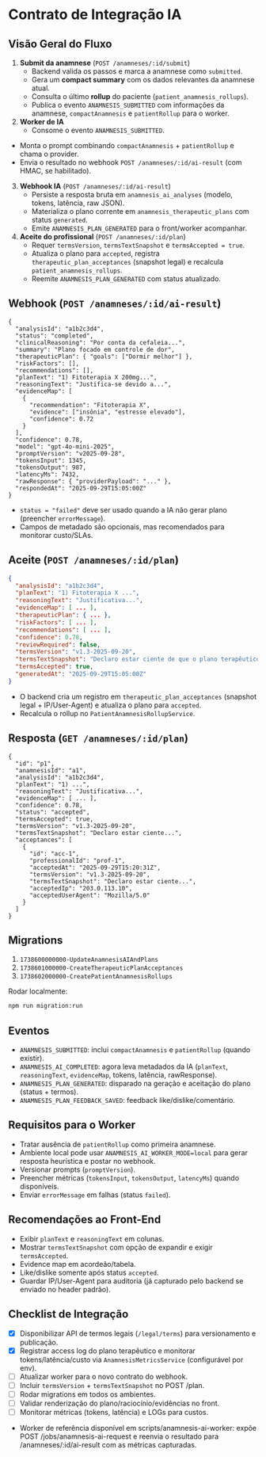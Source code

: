 ﻿# Contrato de Integração IA

## Visão Geral do Fluxo
1. **Submit da anamnese** (`POST /anamneses/:id/submit`)
   - Backend valida os passos e marca a anamnese como `submitted`.
   - Gera um **compact summary** com os dados relevantes da anamnese atual.
   - Consulta o último **rollup** do paciente (`patient_anamnesis_rollups`).
   - Publica o evento `ANAMNESIS_SUBMITTED` com informações da anamnese, `compactAnamnesis` e `patientRollup` para o worker.
2. **Worker de IA**
   - Consome o evento `ANAMNESIS_SUBMITTED`.
  - Monta o prompt combinando `compactAnamnesis` + `patientRollup` e chama o provider.
   - Envia o resultado no webhook `POST /anamneses/:id/ai-result` (com HMAC, se habilitado).
3. **Webhook IA** (`POST /anamneses/:id/ai-result`)
   - Persiste a resposta bruta em `anamnesis_ai_analyses` (modelo, tokens, latência, raw JSON).
   - Materializa o plano corrente em `anamnesis_therapeutic_plans` com status `generated`.
   - Emite `ANAMNESIS_PLAN_GENERATED` para o front/worker acompanhar.
4. **Aceite do profissional** (`POST /anamneses/:id/plan`)
   - Requer `termsVersion`, `termsTextSnapshot` e `termsAccepted = true`.
   - Atualiza o plano para `accepted`, registra `therapeutic_plan_acceptances` (snapshot legal) e recalcula `patient_anamnesis_rollups`.
   - Reemite `ANAMNESIS_PLAN_GENERATED` com status atualizado.

## Webhook (`POST /anamneses/:id/ai-result`)
```jsonc
{
  "analysisId": "a1b2c3d4",
  "status": "completed",
  "clinicalReasoning": "Por conta da cefaleia...",
  "summary": "Plano focado em controle de dor",
  "therapeuticPlan": { "goals": ["Dormir melhor"] },
  "riskFactors": [],
  "recommendations": [],
  "planText": "1) Fitoterapia X 200mg...",
  "reasoningText": "Justifica-se devido a...",
  "evidenceMap": [
    {
      "recommendation": "Fitoterapia X",
      "evidence": ["insônia", "estresse elevado"],
      "confidence": 0.72
    }
  ],
  "confidence": 0.78,
  "model": "gpt-4o-mini-2025",
  "promptVersion": "v2025-09-28",
  "tokensInput": 1345,
  "tokensOutput": 987,
  "latencyMs": 7432,
  "rawResponse": { "providerPayload": "..." },
  "respondedAt": "2025-09-29T15:05:00Z"
}
```
- `status = "failed"` deve ser usado quando a IA não gerar plano (preencher `errorMessage`).
- Campos de metadado são opcionais, mas recomendados para monitorar custo/SLAs.

## Aceite (`POST /anamneses/:id/plan`)
```json
{
  "analysisId": "a1b2c3d4",
  "planText": "1) Fitoterapia X ...",
  "reasoningText": "Justificativa...",
  "evidenceMap": [ ... ],
  "therapeuticPlan": { ... },
  "riskFactors": [ ... ],
  "recommendations": [ ... ],
  "confidence": 0.78,
  "reviewRequired": false,
  "termsVersion": "v1.3-2025-09-20",
  "termsTextSnapshot": "Declaro estar ciente de que o plano terapêutico é de minha responsabilidade...",
  "termsAccepted": true,
  "generatedAt": "2025-09-29T15:05:00Z"
}
```
- O backend cria um registro em `therapeutic_plan_acceptances` (snapshot legal + IP/User-Agent) e atualiza o plano para `accepted`.
- Recalcula o rollup no `PatientAnamnesisRollupService`.

## Resposta (`GET /anamneses/:id/plan`)
```jsonc
{
  "id": "p1",
  "anamnesisId": "a1",
  "analysisId": "a1b2c3d4",
  "planText": "1) ...",
  "reasoningText": "Justificativa...",
  "evidenceMap": [ ... ],
  "confidence": 0.78,
  "status": "accepted",
  "termsAccepted": true,
  "termsVersion": "v1.3-2025-09-20",
  "termsTextSnapshot": "Declaro estar ciente...",
  "acceptances": [
    {
      "id": "acc-1",
      "professionalId": "prof-1",
      "acceptedAt": "2025-09-29T15:20:31Z",
      "termsVersion": "v1.3-2025-09-20",
      "termsTextSnapshot": "Declaro estar ciente...",
      "acceptedIp": "203.0.113.10",
      "acceptedUserAgent": "Mozilla/5.0"
    }
  ]
}
```

## Migrations
1. `1738600000000-UpdateAnamnesisAIAndPlans`
2. `1738601000000-CreateTherapeuticPlanAcceptances`
3. `1738602000000-CreatePatientAnamnesisRollups`

Rodar localmente:
```bash
npm run migration:run
```

## Eventos
- `ANAMNESIS_SUBMITTED`: inclui `compactAnamnesis` e `patientRollup` (quando existir).
- `ANAMNESIS_AI_COMPLETED`: agora leva metadados da IA (`planText`, `reasoningText`, `evidenceMap`, tokens, latência, rawResponse).
- `ANAMNESIS_PLAN_GENERATED`: disparado na geração e aceitação do plano (status + termos).
- `ANAMNESIS_PLAN_FEEDBACK_SAVED`: feedback like/dislike/comentário.

## Requisitos para o Worker
- Tratar ausência de `patientRollup` como primeira anamnese.
- Ambiente local pode usar `ANAMNESIS_AI_WORKER_MODE=local` para gerar resposta heurística e postar no webhook.
- Versionar prompts (`promptVersion`).
- Preencher métricas (`tokensInput`, `tokensOutput`, `latencyMs`) quando disponíveis.
- Enviar `errorMessage` em falhas (status `failed`).

## Recomendações ao Front-End
- Exibir `planText` e `reasoningText` em colunas.
- Mostrar `termsTextSnapshot` com opção de expandir e exigir `termsAccepted`.
- Evidence map em acordeão/tabela.
- Like/dislike somente após status `accepted`.
- Guardar IP/User-Agent para auditoria (já capturado pelo backend se enviado no header padrão).

## Checklist de Integração
- [x] Disponibilizar API de termos legais (`/legal/terms`) para versionamento e publicação.
- [x] Registrar access log do plano terapêutico e monitorar tokens/latência/custo via `AnamnesisMetricsService` (configurável por env).
- [ ] Atualizar worker para o novo contrato do webhook.
- [ ] Incluir `termsVersion` + `termsTextSnapshot` no POST /plan.
- [ ] Rodar migrations em todos os ambientes.
- [ ] Validar renderização do plano/raciocínio/evidências no front.
- [ ] Monitorar métricas (tokens, latência) e LOGs para custos.
- Worker de referência disponível em scripts/anamnesis-ai-worker: expõe POST /jobs/anamnesis-ai-request e reenvia o resultado para /anamneses/:id/ai-result com as métricas capturadas.
